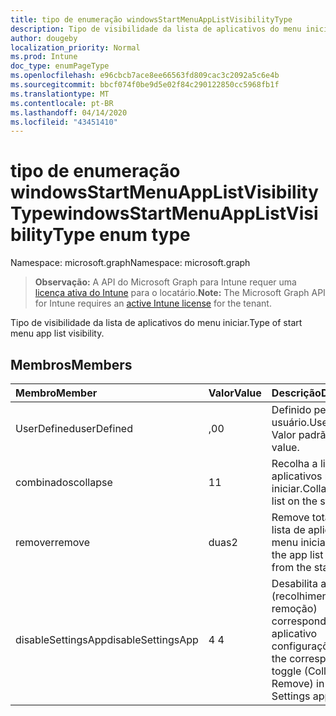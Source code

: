 ```yaml
---
title: tipo de enumeração windowsStartMenuAppListVisibilityType
description: Tipo de visibilidade da lista de aplicativos do menu iniciar.
author: dougeby
localization_priority: Normal
ms.prod: Intune
doc_type: enumPageType
ms.openlocfilehash: e96cbcb7ace8ee66563fd809cac3c2092a5c6e4b
ms.sourcegitcommit: bbcf074f0be9d5e02f84c290122850cc5968fb1f
ms.translationtype: MT
ms.contentlocale: pt-BR
ms.lasthandoff: 04/14/2020
ms.locfileid: "43451410"
---
```

# <a name="windowsstartmenuapplistvisibilitytype-enum-type"></a><span data-ttu-id="386b9-103">tipo de enumeração windowsStartMenuAppListVisibilityType</span><span class="sxs-lookup"><span data-stu-id="386b9-103">windowsStartMenuAppListVisibilityType enum type</span></span>

<span data-ttu-id="386b9-104">Namespace: microsoft.graph</span><span class="sxs-lookup"><span data-stu-id="386b9-104">Namespace: microsoft.graph</span></span>

> <span data-ttu-id="386b9-105">**Observação:** A API do Microsoft Graph para Intune requer uma [licença ativa do Intune](https://go.microsoft.com/fwlink/?linkid=839381) para o locatário.</span><span class="sxs-lookup"><span data-stu-id="386b9-105">**Note:** The Microsoft Graph API for Intune requires an [active Intune license](https://go.microsoft.com/fwlink/?linkid=839381) for the tenant.</span></span>

<span data-ttu-id="386b9-106">Tipo de visibilidade da lista de aplicativos do menu iniciar.</span><span class="sxs-lookup"><span data-stu-id="386b9-106">Type of start menu app list visibility.</span></span>

## <a name="members"></a><span data-ttu-id="386b9-107">Membros</span><span class="sxs-lookup"><span data-stu-id="386b9-107">Members</span></span>
|<span data-ttu-id="386b9-108">Membro</span><span class="sxs-lookup"><span data-stu-id="386b9-108">Member</span></span>|<span data-ttu-id="386b9-109">Valor</span><span class="sxs-lookup"><span data-stu-id="386b9-109">Value</span></span>|<span data-ttu-id="386b9-110">Descrição</span><span class="sxs-lookup"><span data-stu-id="386b9-110">Description</span></span>|
|:---|:---|:---|
|<span data-ttu-id="386b9-111">UserDefined</span><span class="sxs-lookup"><span data-stu-id="386b9-111">userDefined</span></span>|<span data-ttu-id="386b9-112">,0</span><span class="sxs-lookup"><span data-stu-id="386b9-112">0</span></span>|<span data-ttu-id="386b9-113">Definido pelo usuário.</span><span class="sxs-lookup"><span data-stu-id="386b9-113">User defined.</span></span> <span data-ttu-id="386b9-114">Valor padrão.</span><span class="sxs-lookup"><span data-stu-id="386b9-114">Default value.</span></span>|
|<span data-ttu-id="386b9-115">combinados</span><span class="sxs-lookup"><span data-stu-id="386b9-115">collapse</span></span>|<span data-ttu-id="386b9-116">1</span><span class="sxs-lookup"><span data-stu-id="386b9-116">1</span></span>|<span data-ttu-id="386b9-117">Recolha a lista de aplicativos no menu iniciar.</span><span class="sxs-lookup"><span data-stu-id="386b9-117">Collapse the app list on the start menu.</span></span>|
|<span data-ttu-id="386b9-118">remover</span><span class="sxs-lookup"><span data-stu-id="386b9-118">remove</span></span>|<span data-ttu-id="386b9-119">duas</span><span class="sxs-lookup"><span data-stu-id="386b9-119">2</span></span>|<span data-ttu-id="386b9-120">Remove totalmente a lista de aplicativos do menu iniciar.</span><span class="sxs-lookup"><span data-stu-id="386b9-120">Removes the app list entirely from the start menu.</span></span>|
|<span data-ttu-id="386b9-121">disableSettingsApp</span><span class="sxs-lookup"><span data-stu-id="386b9-121">disableSettingsApp</span></span>|<span data-ttu-id="386b9-122">4 </span><span class="sxs-lookup"><span data-stu-id="386b9-122">4</span></span>|<span data-ttu-id="386b9-123">Desabilita a alternância (recolhimento ou remoção) correspondente no aplicativo configurações.</span><span class="sxs-lookup"><span data-stu-id="386b9-123">Disables the corresponding toggle (Collapse or Remove) in the Settings app.</span></span>|







